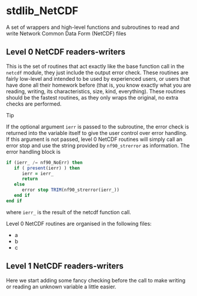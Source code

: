 # stdlib_NetCDF
A set of wrappers and high-level functions and subroutines to read and write Network Common Data Form (NetCDF) files


## Level 0 NetCDF readers-writers
This is the set of routines that act exactly like the base function call in the `netcdf` module, they just include the output error check. These routines are fairly low-level and intended to be used by experienced users, or users that have done all their homework before (that is, you know exactly what you are reading, writing, its characteristics, size, kind, everything). These routines should be the fastest routines, as they only wraps the original, no extra checks are performed. 

> [!TIP]
> If the optional argument `ierr` is passed to the subroutine, the error check is returned into the variable itself to give the user control over error handling. If this argument is not passed, level 0 NetCDF routines will simply call an error stop and use the string provided by `nf90_strerror` as information. The error handling block is
> ```fortran
> if (ierr_ /= nf90_NoErr) then
>    if ( present(ierr) ) then
>       ierr = ierr_
>       return
>    else
>       error stop TRIM(nf90_strerror(ierr_))
>    end if
> end if
> ```
> where `ierr_` is the result of the netcdf function call.

Level 0 NetCDF routines are organised in the following files:
- a
- b
- c


## Level 1 NetCDF readers-writers
Here we start adding some fancy checking before the call to make writing or reading an unknown variable a little easier.
